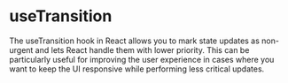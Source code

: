 # useTransition

The useTransition hook in React allows you to mark state updates as non-urgent and lets React handle them with lower priority. This can be particularly useful for improving the user experience in cases where you want to keep the UI responsive while performing less critical updates.

